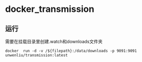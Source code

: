 # docker_transmission

## 运行

需要在挂载目录里创建.watch和downloads文件夹

```
docker  run -d -v /${filepath}:/data/downloads -p 9091:9091 unwenliu/transmission:latest
```
